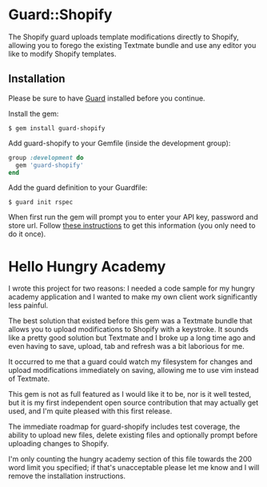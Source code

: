Guard::Shopify
==============

The Shopify guard uploads template modifications directly to Shopify, allowing you to forego the existing Textmate bundle and use any editor you like to modify Shopify templates.

Installation
------------

Please be sure to have [Guard](https://github.com/guard/guard) installed before you continue.

Install the gem:

    $ gem install guard-shopify

Add guard-shopify to your Gemfile (inside the development group):

``` ruby
group :development do
  gem 'guard-shopify'
end
```

Add the guard definition to your Guardfile:

    $ guard init rspec

When first run the gem will prompt you to enter your API key, password and store url. Follow [these instructions](http://http://wiki.shopify.com/Shopify_Textmate_Bundle) to get this information (you only need to do it once).

Hello Hungry Academy
====================

I wrote this project for two reasons: I needed a code sample for my hungry academy application and I wanted to make my own client work significantly less painful.

The best solution that existed before this gem was a Textmate bundle that allows you to upload modifications to Shopify with a keystroke. It sounds like a pretty good solution but Textmate and I broke up a long time ago and even having to save, upload, tab and refresh was a bit laborious for me. 

It occurred to me that a guard could watch my filesystem for changes and upload modifications immediately on saving, allowing me to use vim instead of Textmate.

This gem is not as full featured as I would like it to be, nor is it well tested, but it is my first independent open source contribution that may actually get used, and I'm quite pleased with this first release.

The immediate roadmap for guard-shopify includes test coverage, the ability to upload new files, delete existing files and optionally prompt before uploading changes to Shopify. 

I'm only counting the hungry academy section of this file towards the 200 word limit you specified; if that's unacceptable please let me know and I will remove the installation instructions. 
